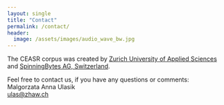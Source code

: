 ```yaml
---
layout: single
title: "Contact"
permalink: /contact/
header:
  image: /assets/images/audio_wave_bw.jpg
---
```


The CEASR corpus was created by [Zurich University of Applied Sciences](https://www.zhaw.ch/de/hochschule/) and [SpinningBytes AG, Switzerland](https://www.spinningbytes.com).

Feel free to contact us, if you have any questions or comments:
<br>Malgorzata Anna Ulasik
<br><ulas@zhaw.ch>